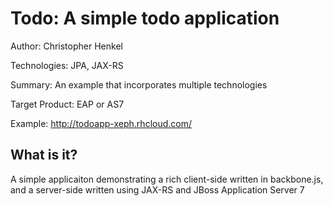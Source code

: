 Todo: A simple todo application
========================
Author: Christopher Henkel

Technologies: JPA, JAX-RS

Summary: An example that incorporates multiple technologies

Target Product: EAP or AS7

Example: http://todoapp-xeph.rhcloud.com/

What is it?
-----------

A simple applicaiton demonstrating a rich client-side written in backbone.js, and a server-side written using JAX-RS and JBoss Application Server 7

